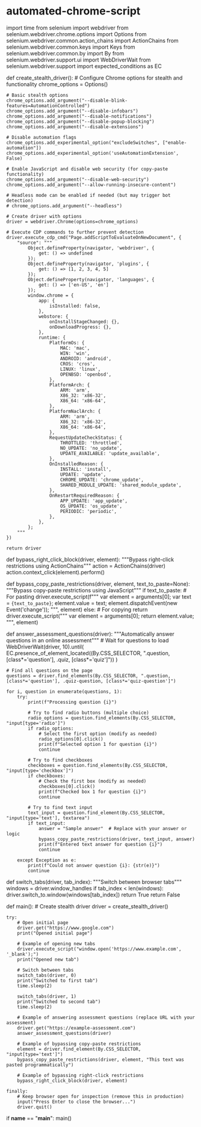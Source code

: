 # automated-chrome-script
import time
from selenium import webdriver
from selenium.webdriver.chrome.options import Options
from selenium.webdriver.common.action_chains import ActionChains
from selenium.webdriver.common.keys import Keys
from selenium.webdriver.common.by import By
from selenium.webdriver.support.ui import WebDriverWait
from selenium.webdriver.support import expected_conditions as EC

def create_stealth_driver():
    # Configure Chrome options for stealth and functionality
    chrome_options = Options()
    
    # Basic stealth options
    chrome_options.add_argument("--disable-blink-features=AutomationControlled")
    chrome_options.add_argument("--disable-infobars")
    chrome_options.add_argument("--disable-notifications")
    chrome_options.add_argument("--disable-popup-blocking")
    chrome_options.add_argument("--disable-extensions")
    
    # Disable automation flags
    chrome_options.add_experimental_option("excludeSwitches", ["enable-automation"])
    chrome_options.add_experimental_option('useAutomationExtension', False)
    
    # Enable JavaScript and disable web security (for copy-paste functionality)
    chrome_options.add_argument("--disable-web-security")
    chrome_options.add_argument("--allow-running-insecure-content")
    
    # Headless mode can be enabled if needed (but may trigger bot detection)
    # chrome_options.add_argument("--headless")
    
    # Create driver with options
    driver = webdriver.Chrome(options=chrome_options)
    
    # Execute CDP commands to further prevent detection
    driver.execute_cdp_cmd("Page.addScriptToEvaluateOnNewDocument", {
        "source": """
            Object.defineProperty(navigator, 'webdriver', {
                get: () => undefined
            });
            Object.defineProperty(navigator, 'plugins', {
                get: () => [1, 2, 3, 4, 5]
            });
            Object.defineProperty(navigator, 'languages', {
                get: () => ['en-US', 'en']
            });
            window.chrome = {
                app: {
                    isInstalled: false,
                },
                webstore: {
                    onInstallStageChanged: {},
                    onDownloadProgress: {},
                },
                runtime: {
                    PlatformOs: {
                        MAC: 'mac',
                        WIN: 'win',
                        ANDROID: 'android',
                        CROS: 'cros',
                        LINUX: 'linux',
                        OPENBSD: 'openbsd',
                    },
                    PlatformArch: {
                        ARM: 'arm',
                        X86_32: 'x86-32',
                        X86_64: 'x86-64',
                    },
                    PlatformNaclArch: {
                        ARM: 'arm',
                        X86_32: 'x86-32',
                        X86_64: 'x86-64',
                    },
                    RequestUpdateCheckStatus: {
                        THROTTLED: 'throttled',
                        NO_UPDATE: 'no_update',
                        UPDATE_AVAILABLE: 'update_available',
                    },
                    OnInstalledReason: {
                        INSTALL: 'install',
                        UPDATE: 'update',
                        CHROME_UPDATE: 'chrome_update',
                        SHARED_MODULE_UPDATE: 'shared_module_update',
                    },
                    OnRestartRequiredReason: {
                        APP_UPDATE: 'app_update',
                        OS_UPDATE: 'os_update',
                        PERIODIC: 'periodic',
                    },
                },
            };
        """
    })
    
    return driver

def bypass_right_click_block(driver, element):
    """Bypass right-click restrictions using ActionChains"""
    action = ActionChains(driver)
    action.context_click(element).perform()

def bypass_copy_paste_restrictions(driver, element, text_to_paste=None):
    """Bypass copy-paste restrictions using JavaScript"""
    if text_to_paste:
        # For pasting
        driver.execute_script(f"""
            var element = arguments[0];
            var text = `{text_to_paste}`;
            element.value = text;
            element.dispatchEvent(new Event('change'));
        """, element)
    else:
        # For copying
        return driver.execute_script("""
            var element = arguments[0];
            return element.value;
        """, element)

def answer_assessment_questions(driver):
    """Automatically answer questions in an online assessment"""
    # Wait for questions to load
    WebDriverWait(driver, 10).until(
        EC.presence_of_element_located((By.CSS_SELECTOR, ".question, [class*='question'], .quiz, [class*='quiz']"))
    )
    
    # Find all questions on the page
    questions = driver.find_elements(By.CSS_SELECTOR, ".question, [class*='question'], .quiz-question, [class*='quiz-question']")
    
    for i, question in enumerate(questions, 1):
        try:
            print(f"Processing question {i}")
            
            # Try to find radio buttons (multiple choice)
            radio_options = question.find_elements(By.CSS_SELECTOR, "input[type='radio']")
            if radio_options:
                # Select the first option (modify as needed)
                radio_options[0].click()
                print(f"Selected option 1 for question {i}")
                continue
            
            # Try to find checkboxes
            checkboxes = question.find_elements(By.CSS_SELECTOR, "input[type='checkbox']")
            if checkboxes:
                # Check the first box (modify as needed)
                checkboxes[0].click()
                print(f"Checked box 1 for question {i}")
                continue
            
            # Try to find text input
            text_input = question.find_element(By.CSS_SELECTOR, "input[type='text'], textarea")
            if text_input:
                answer = "Sample answer"  # Replace with your answer or logic
                bypass_copy_paste_restrictions(driver, text_input, answer)
                print(f"Entered text answer for question {i}")
                continue
                
        except Exception as e:
            print(f"Could not answer question {i}: {str(e)}")
            continue

def switch_tabs(driver, tab_index):
    """Switch between browser tabs"""
    windows = driver.window_handles
    if tab_index < len(windows):
        driver.switch_to.window(windows[tab_index])
        return True
    return False

def main():
    # Create stealth driver
    driver = create_stealth_driver()
    
    try:
        # Open initial page
        driver.get("https://www.google.com")
        print("Opened initial page")
        
        # Example of opening new tabs
        driver.execute_script("window.open('https://www.example.com', '_blank');")
        print("Opened new tab")
        
        # Switch between tabs
        switch_tabs(driver, 0)
        print("Switched to first tab")
        time.sleep(2)
        
        switch_tabs(driver, 1)
        print("Switched to second tab")
        time.sleep(2)
        
        # Example of answering assessment questions (replace URL with your assessment)
        driver.get("https://example-assessment.com")
        answer_assessment_questions(driver)
        
        # Example of bypassing copy-paste restrictions
        element = driver.find_element(By.CSS_SELECTOR, "input[type='text']")
        bypass_copy_paste_restrictions(driver, element, "This text was pasted programmatically")
        
        # Example of bypassing right-click restrictions
        bypass_right_click_block(driver, element)
        
    finally:
        # Keep browser open for inspection (remove this in production)
        input("Press Enter to close the browser...")
        driver.quit()

if __name__ == "__main__":
    main()
